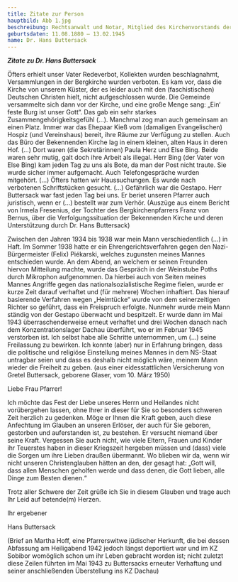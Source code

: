 ```yaml
---
title: Zitate zur Person
hauptbild: Abb 1.jpg
beschreibung: Rechtsanwalt und Notar, Mitglied des Kirchenvorstands der Bergkirchengemeinde, Rechtsbeistand des lokalen Pfarrernotbundes, dann der Bekennenden Kirche und u. a. auch von Wiesbadener Juden
geburtsdaten: 11.08.1880 – 13.02.1945
name: Dr. Hans Buttersack
---
```

***Zitate zu Dr. Hans Buttersack***

Öfters erhielt unser Vater Redeverbot, Kollekten wurden beschlagnahmt,
Versammlungen in der Bergkirche wurden verboten. Es kam vor, dass die
Kirche von unserem Küster, der es leider auch mit den (faschistischen)
Deutschen Christen hielt, nicht aufgeschlossen wurde. Die Gemeinde
versammelte sich dann vor der Kirche, und eine große Menge sang: „Ein‘
feste Burg ist unser Gott“. Das gab ein sehr starkes
Zusammengehörigkeitsgefühl (…). Manchmal zog man auch gemeinsam an einen
Platz. Immer war das Ehepaar Kieß vom (damaligen Evangelischen) Hospiz
(und Vereinshaus) bereit, ihre Räume zur Verfügung zu stellen. Auch das
Büro der Bekennenden Kirche lag in einem kleinen, alten Haus in deren
Hof. (…) Dort waren (die Sekretärinnen) Paula Herz und Else Bing. Beide
waren sehr mutig, galt doch ihre Arbeit als illegal. Herr Bing (der
Vater von Else Bing) kam jeden Tag zu uns als Bote, da man der Post
nicht traute. Sie wurde sicher immer aufgemacht. Auch Telefongespräche
wurden mitgehört. (…) Öfters hatten wir Haussuchungen. Es wurde nach
verbotenen Schriftstücken gesucht. (…) Gefährlich war die Gestapo. Herr
Buttersack war fast jeden Tag bei uns. Er beriet unseren Pfarrer auch
juristisch, wenn er (…) bestellt war zum Verhör. (Auszüge aus einem
Bericht von Irmela Fresenius, der Tochter des Bergkirchenpfarrers Franz
von Bernus, über die Verfolgungssituation der Bekennenden Kirche und
deren Unterstützung durch Dr. Hans Buttersack)

Zwischen den Jahren 1934 bis 1938 war mein Mann verschiedentlich (…) in
Haft. Im Sommer 1938 hatte er ein Ehrengerichtsverfahren gegen den
Nazi-Bürgermeister (Felix) Piékarski, welches zugunsten meines Mannes
entschieden wurde. An dem Abend, an welchem er seinen Freunden hiervon
Mitteilung machte, wurde das Gespräch in der Weinstube Poths durch
Mikrophon aufgenommen. Da hierbei auch von Seiten meines Mannes Angriffe
gegen das nationalsozialistische Regime fielen, wurde er kurze Zeit
darauf verhaftet und (für mehrere) Wochen inhaftiert. Das hierauf
basierende Verfahren wegen „Heimtücke“ wurde von dem seinerzeitigen
Richter so geführt, dass ein Freispruch erfolgte. Nunmehr wurde mein
Mann ständig von der Gestapo überwacht und bespitzelt. Er wurde dann im
Mai 1943 überraschenderweise erneut verhaftet und drei Wochen danach
nach dem Konzentrationslager Dachau überführt, wo er im Februar 1945
verstorben ist. Ich selbst habe alle Schritte unternommen, um (…) seine
Freilassung zu bewirken. Ich konnte (aber) nur in Erfahrung bringen,
dass die politische und religiöse Einstellung meines Mannes in dem
NS-Staat untragbar seien und dass es deshalb nicht möglich wäre, meinem
Mann wieder die Freiheit zu geben. (aus einer eidesstattlichen
Versicherung von Gretel Buttersack, geborene Glaser, vom 10. März 1950)

Liebe Frau Pfarrer!

Ich möchte das Fest der Liebe unseres Herrn und Heilandes nicht
vorübergehen lassen, ohne Ihrer in dieser für Sie so besonders schweren
Zeit herzlich zu gedenken. Möge er Ihnen die Kraft geben, auch diese
Anfechtung im Glauben an unseren Erlöser, der auch für Sie geboren,
gestorben und auferstanden ist, zu bestehen. Er versucht niemand über
seine Kraft. Vergessen Sie auch nicht, wie viele Eltern, Frauen und
Kinder ihr Teuerstes haben in dieser Kriegszeit hergeben müssen und
(dass) viele die Sorgen um ihre Lieben draußen übermannt. Wo blieben wir
da, wenn wir nicht unseren Christenglauben hätten an den, der gesagt
hat: „Gott will, dass allen Menschen geholfen werde und dass denen, die
Gott lieben, alle Dinge zum Besten dienen.“

Trotz aller Schwere der Zeit grüße ich Sie in diesem Glauben und trage
auch Ihr Leid auf betende(m) Herzen.

Ihr ergebener

Hans Buttersack

(Brief an Martha Hoff, eine Pfarrerswitwe jüdischer Herkunft, die bei
dessen Abfassung am Heiligabend 1942 jedoch längst deportiert war und im
KZ Sobibor womöglich schon um ihr Leben gebracht worden ist; nicht
zuletzt diese Zeilen führten im Mai 1943 zu Buttersacks erneuter
Verhaftung und seiner anschließenden Überstellung ins KZ Dachau)
